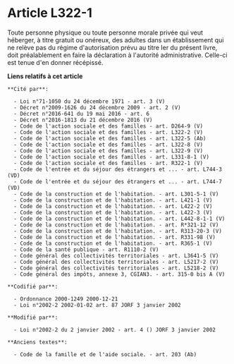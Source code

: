# Article L322-1

Toute personne physique ou toute personne morale privée qui veut héberger, à titre gratuit ou onéreux, des adultes dans un
établissement qui ne relève pas du régime d'autorisation prévu au titre Ier du présent livre, doit préalablement en faire la
déclaration à l'autorité administrative. Celle-ci est tenue d'en donner récépissé.

**Liens relatifs à cet article**

	**Cité par**:

	  - Loi n°71-1050 du 24 décembre 1971 - art. 3 (V)
	  - Décret n°2009-1626 du 24 décembre 2009 - art. 2 (V)
	  - Décret n°2016-641 du 19 mai 2016 - art. 6
	  - Décret n°2016-1813 du 21 décembre 2016 (V)
	  - Code de l'action sociale et des familles - art. D264-9 (V)
	  - Code de l'action sociale et des familles - art. L322-2 (V)
	  - Code de l'action sociale et des familles - art. L322-5 (Ab)
	  - Code de l'action sociale et des familles - art. L322-8 (V)
	  - Code de l'action sociale et des familles - art. L322-9 (V)
	  - Code de l'action sociale et des familles - art. L331-8-1 (V)
	  - Code de l'action sociale et des familles - art. R322-1 (V)
	  - Code de l'entrée et du séjour des étrangers et ... - art. L744-3 (VD)
	  - Code de l'entrée et du séjour des étrangers et ... - art. L744-7 (VD)
	  - Code de la construction et de l'habitation. - art. L301-5-1 (V)
	  - Code de la construction et de l'habitation. - art. L421-1 (V)
	  - Code de la construction et de l'habitation. - art. L422-2 (V)
	  - Code de la construction et de l'habitation. - art. L422-3 (V)
	  - Code de la construction et de l'habitation. - art. L442-8-1-1 (V)
	  - Code de la construction et de l'habitation. - art. R*321-12 (V)
	  - Code de la construction et de l'habitation. - art. R313-20-3 (V)
	  - Code de la construction et de l'habitation. - art. R331-98 (V)
	  - Code de la construction et de l'habitation. - art. R365-1 (V)
	  - Code de la santé publique - art. R1110-2 (V)
	  - Code général des collectivités territoriales - art. L3641-5 (V)
	  - Code général des collectivités territoriales - art. L5217-2 (V)
	  - Code général des collectivités territoriales - art. L5218-2 (V)
	  - Code général des impôts, annexe 3, CGIAN3. - art. 315-0 bis A (V)

	**Codifié par**:

	  - Ordonnance 2000-1249 2000-12-21
	  - Loi n°2002-2 2002-01-02 art. 87 JORF 3 janvier 2002

	**Modifié par**:

	  - Loi n°2002-2 du 2 janvier 2002 - art. 4 () JORF 3 janvier 2002

	**Anciens textes**:

	  - Code de la famille et de l'aide sociale. - art. 203 (Ab)
